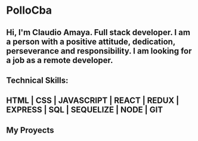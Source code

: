 # PolloCba

## Hi, I'm Claudio Amaya. Full stack developer. I am a person with a positive attitude, dedication, perseverance and responsibility. I am looking for a job as a remote developer.

## Technical Skills:

## HTML | CSS | JAVASCRIPT | REACT | REDUX | EXPRESS | SQL | SEQUELIZE | NODE | GIT

## My Proyects
